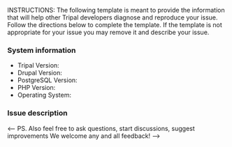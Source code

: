 INSTRUCTIONS: The following template is meant to provide the information that will help other Tripal developers diagnose and reproduce your issue. Follow the directions below to complete the template. If the template is not appropriate for your issue you may remove it and describe your issue.

### System information
<!--Please enter the following information (if known)  -->

* Tripal Version:
* Drupal Version:
* PostgreSQL Version:
* PHP Version:
* Operating System:


### Issue description
<!-- Please describe your issue here 
Some information you might want to include: the page you're seeing the issue on,  what behaviour you're experiencing versus what you expect, steps to reproduce...  really anything you think might best help us help you! -->



<-- PS. Also feel free to ask questions, start discussions, suggest improvements We welcome any and all feedback! -->
